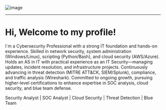 ![image](https://github.com/user-attachments/assets/21286a03-0352-4979-8194-d19445b1e014)

---

# Hi, Welcome to my profile! 

I´m a Cybersecurity Professional with a strong IT foundation and hands-on experience. Skilled in network security, system administration (Windows/Linux), scripting (Python/Bash), and cloud security (AWS/Azure). Holds an AS in IT with practical experience as an IT Security—managing updates, incident resolution, and infrastructure projects. Continuously advancing in threat detection (MITRE ATT&CK, SIEM/Splunk), compliance, and traffic analysis (Wireshark). Committed to ongoing growth, pursuing higher-level certifications to enhance expertise in SOC analysis, cloud security, and blue team defense.

Security Analyst | SOC Analyst | Cloud Security | Threat Detection | Blue Team

